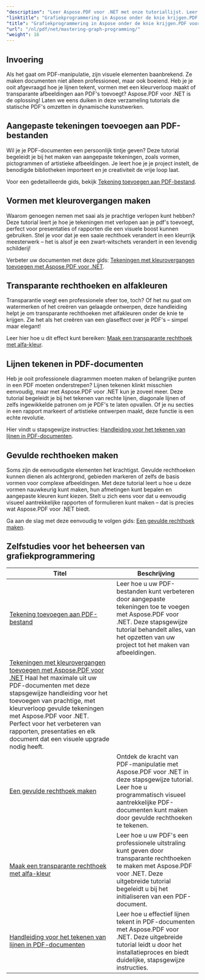 ```yaml
---
"description": "Leer Aspose.PDF voor .NET met onze tutoriallijst. Leer tekenverbeteringen zoals verlopen, gevulde rechthoeken en lijnen in PDF's. Stapsgewijze begeleiding."
"linktitle": "Grafiekprogrammering in Aspose onder de knie krijgen.PDF voor .NET"
"title": "Grafiekprogrammering in Aspose onder de knie krijgen.PDF voor .NET"
"url": "/nl/pdf/net/mastering-graph-programming/"
"weight": 16
---
```


## Invoering

Als het gaat om PDF-manipulatie, zijn visuele elementen baanbrekend. Ze maken documenten niet alleen professioneel, maar ook boeiend. Heb je je ooit afgevraagd hoe je lijnen tekent, vormen met een kleurverloop maakt of transparante afbeeldingen aan PDF's toevoegt? Aspose.PDF voor .NET is de oplossing! Laten we eens duiken in deze verzameling tutorials die statische PDF's omzetten in dynamische kunstwerken.

## Aangepaste tekeningen toevoegen aan PDF-bestanden  

Wil je je PDF-documenten een persoonlijk tintje geven? Deze tutorial begeleidt je bij het maken van aangepaste tekeningen, zoals vormen, pictogrammen of artistieke afbeeldingen. Je leert hoe je je project instelt, de benodigde bibliotheken importeert en je creativiteit de vrije loop laat.  

Voor een gedetailleerde gids, bekijk [Tekening toevoegen aan PDF-bestand](./adding-drawing/).

## Vormen met kleurovergangen maken  

Waarom genoegen nemen met saai als je prachtige verlopen kunt hebben? Deze tutorial leert je hoe je tekeningen met verlopen aan je pdf's toevoegt, perfect voor presentaties of rapporten die een visuele boost kunnen gebruiken. Stel je voor dat je een saaie rechthoek verandert in een kleurrijk meesterwerk – het is alsof je een zwart-witschets verandert in een levendig schilderij!  

Verbeter uw documenten met deze gids: [Tekeningen met kleurovergangen toevoegen met Aspose.PDF voor .NET](./add-gradient-filled-drawings/).


## Transparante rechthoeken en alfakleuren  

Transparantie voegt een professionele sfeer toe, toch? Of het nu gaat om watermerken of het creëren van gelaagde ontwerpen, deze handleiding helpt je om transparante rechthoeken met alfakleuren onder de knie te krijgen. Zie het als het creëren van een glaseffect over je PDF's – simpel maar elegant!  

Leer hier hoe u dit effect kunt bereiken: [Maak een transparante rechthoek met alfa-kleur](./create-transparent-rectangle-with-alpha-color/).

## Lijnen tekenen in PDF-documenten  

Heb je ooit professionele diagrammen moeten maken of belangrijke punten in een PDF moeten onderstrepen? Lijnen tekenen klinkt misschien eenvoudig, maar met Aspose.PDF voor .NET kun je zoveel meer. Deze tutorial begeleidt je bij het tekenen van rechte lijnen, diagonale lijnen of zelfs ingewikkelde patronen om je PDF's te laten opvallen. Of je nu secties in een rapport markeert of artistieke ontwerpen maakt, deze functie is een echte revolutie.  

Hier vindt u stapsgewijze instructies: [Handleiding voor het tekenen van lijnen in PDF-documenten](./guide-to-drawing-lines/).

## Gevulde rechthoeken maken  

Soms zijn de eenvoudigste elementen het krachtigst. Gevulde rechthoeken kunnen dienen als achtergrond, gebieden markeren of zelfs de basis vormen voor complexe afbeeldingen. Met deze tutorial leert u hoe u deze vormen nauwkeurig kunt maken, hun afmetingen kunt bepalen en aangepaste kleuren kunt kiezen. Stelt u zich eens voor dat u eenvoudig visueel aantrekkelijke rapporten of formulieren kunt maken – dat is precies wat Aspose.PDF voor .NET biedt.  

Ga aan de slag met deze eenvoudig te volgen gids: [Een gevulde rechthoek maken](./creating-filled-rectangle/).


## Zelfstudies voor het beheersen van grafiekprogrammering
| Titel | Beschrijving |
| --- | --- | 
| [Tekening toevoegen aan PDF-bestand](./adding-drawing/) | Leer hoe u uw PDF-bestanden kunt verbeteren door aangepaste tekeningen toe te voegen met Aspose.PDF voor .NET. Deze stapsgewijze tutorial behandelt alles, van het opzetten van uw project tot het maken van afbeeldingen. |  
| [Tekeningen met kleurovergangen toevoegen met Aspose.PDF voor .NET](./add-gradient-filled-drawings/) Haal het maximale uit uw PDF-documenten met deze stapsgewijze handleiding voor het toevoegen van prachtige, met kleurverloop gevulde tekeningen met Aspose.PDF voor .NET. Perfect voor het verbeteren van rapporten, presentaties en elk document dat een visuele upgrade nodig heeft. |  
| [Een gevulde rechthoek maken](./creating-filled-rectangle/) | Ontdek de kracht van PDF-manipulatie met Aspose.PDF voor .NET in deze stapsgewijze tutorial. Leer hoe u programmatisch visueel aantrekkelijke PDF-documenten kunt maken door gevulde rechthoeken te tekenen.  
| [Maak een transparante rechthoek met alfa-kleur](./create-transparent-rectangle-with-alpha-color/) | Leer hoe u uw PDF's een professionele uitstraling kunt geven door transparante rechthoeken te maken met Aspose.PDF voor .NET. Deze uitgebreide tutorial begeleidt u bij het initialiseren van een PDF-document. |   
| [Handleiding voor het tekenen van lijnen in PDF-documenten](./guide-to-drawing-lines/) | Leer hoe u effectief lijnen tekent in PDF-documenten met Aspose.PDF voor .NET. Deze uitgebreide tutorial leidt u door het installatieproces en biedt duidelijke, stapsgewijze instructies. |